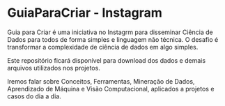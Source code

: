 # GuiaParaCriar - Instagram
Guia para Criar é uma iniciativa no Instagrm para disseminar Ciência de Dados para todos de forma simples e linguagem não técnica. O desafio é transformar a complexidade de ciência de dados em algo simples.

Este repositório ficará disponível para download dos dados e demais arquivos utilizados nos projetos.

Iremos falar sobre Conceitos, Ferramentas, Mineração de Dados, Aprendizado de Máquina e Visão Computacional, aplicados a projetos e casos do dia a dia. 

